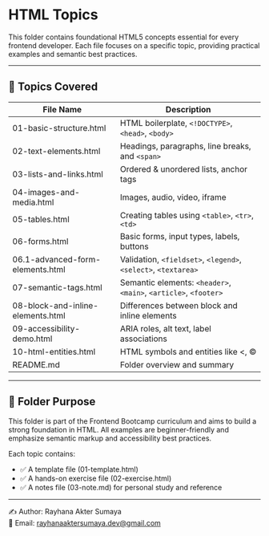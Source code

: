 # HTML Topics

This folder contains foundational HTML5 concepts essential for every frontend developer. Each file focuses on a specific topic, providing practical examples and semantic best practices.

---

## 🔖 Topics Covered

| File Name                         | Description                                                     |
|-----------------------------------|-----------------------------------------------------------------|
| 01-basic-structure.html           | HTML boilerplate, `<!DOCTYPE>`, `<head>`, `<body>`              |
| 02-text-elements.html             | Headings, paragraphs, line breaks, and `<span>`                 |
| 03-lists-and-links.html           | Ordered & unordered lists, anchor tags                          |
| 04-images-and-media.html          | Images, audio, video, iframe                                    |
| 05-tables.html                    | Creating tables using `<table>`, `<tr>`, `<td>`                 |
| 06-forms.html                     | Basic forms, input types, labels, buttons                       |
| 06.1-advanced-form-elements.html  | Validation, `<fieldset>`, `<legend>`, `<select>`, `<textarea>`  |
| 07-semantic-tags.html             | Semantic elements: `<header>`, `<main>`, `<article>`, `<footer>`|
| 08-block-and-inline-elements.html | Differences between block and inline elements                   |
| 09-accessibility-demo.html        | ARIA roles, alt text, label associations                        |
| 10-html-entities.html             | HTML symbols and entities like &lt;, &copy;                     |
| README.md                         | Folder overview and summary                                     |

---

## 📁 Folder Purpose

This folder is part of the Frontend Bootcamp curriculum and aims to build a strong foundation in HTML. All examples are beginner-friendly and emphasize semantic markup and accessibility best practices.

Each topic contains:

- ✅ A template file (01-template.html)
- ✅ A hands-on exercise file (02-exercise.html)
- ✅ A notes file (03-note.md) for personal study and reference

---

✍ Author: Rayhana Akter Sumaya  
📧 Email: [rayhanaaktersumaya.dev@gmail.com](rayhanaaktersumaya.dev@gmail.com)
